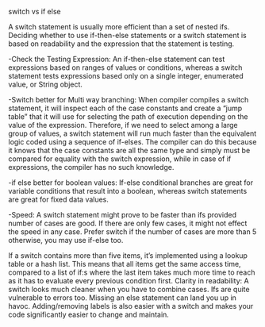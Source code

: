 switch vs if else

A switch statement is usually more efficient than a set of nested ifs. Deciding whether to use if-then-else statements or a switch statement is based on readability and the expression that the statement is testing.

-Check the Testing Expression: An if-then-else statement can test expressions based on ranges of values or conditions, 
whereas a switch statement tests expressions based only on a single integer, enumerated value, or String object.

-Switch better for Multi way branching: When compiler compiles a switch statement, it will inspect each of the 
case constants and create a “jump table” that it will use for selecting the path of execution depending on the 
value of the expression. Therefore, if we need to select among a large group of values, a switch statement will 
run much faster than the equivalent logic coded using a sequence of if-elses. The compiler can do this because 
it knows that the case constants are all the same type and simply must be compared for equality with the 
switch expression, while in case of if expressions, the compiler has no such knowledge.

-if else better for boolean values: If-else conditional branches are great for variable conditions that result 
into a boolean, whereas switch statements are great for fixed data values.

-Speed: A switch statement might prove to be faster than ifs provided number of cases are good. If there are only 
few cases, it might not effect the speed in any case. Prefer switch if the number of cases are more than 5 otherwise, 
you may use if-else too.

If a switch contains more than five items, it’s implemented using a lookup table or a hash list. This means that 
all items get the same access time, compared to a list of if:s where the last item takes much more time to reach 
as it has to evaluate every previous condition first.
Clarity in readability: A switch looks much cleaner when you have to combine cases. Ifs  are quite vulnerable 
to errors too. Missing an else statement can land you up in havoc. Adding/removing labels is also easier 
with a switch and makes your code significantly easier to change and maintain.
